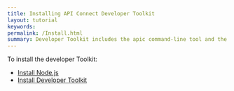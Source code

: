 ```yaml
---
title: Installing API Connect Developer Toolkit
layout: tutorial
keywords:
permalink: /Install.html
summary: Developer Toolkit includes the apic command-line tool and the API Designer visual tool
---
```


To install the developer Toolkit:

- [Install Node.js](install-1.html)
- [Install Developer Toolkit](install-2.html)
